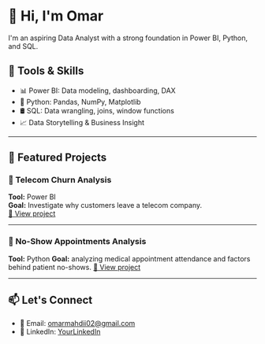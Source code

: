 # 👋 Hi, I'm Omar
I'm an aspiring Data Analyst with a strong foundation in Power BI, Python, and SQL.

## 🧰 Tools & Skills
- 📊 Power BI: Data modeling, dashboarding, DAX
- 🐍 Python: Pandas, NumPy, Matplotlib
- 🛢️ SQL: Data wrangling, joins, window functions
- 📈 Data Storytelling & Business Insight

---

## 📁 Featured Projects

### 🔹 Telecom Churn Analysis
**Tool:** Power BI  
**Goal:** Investigate why customers leave a telecom company.  
[🔗 View project](https://github.com/omarmahdii/powerbi-telecom-churn-analysis.git)

---

### 🔹 No-Show Appointments Analysis

**Tool:** Python
**Goal:** analyzing medical appointment attendance and factors behind patient no-shows. 
[🔗 View project](https://github.com/omarmahdii/No-Show-Appointments-Analysis.git)

---

## 📫 Let's Connect
- 📧 Email: omarmahdii02@gmail.com
- 💼 LinkedIn: [YourLinkedIn](https://www.linkedin.com/in/omar-mahdy-4a77b3373/)
